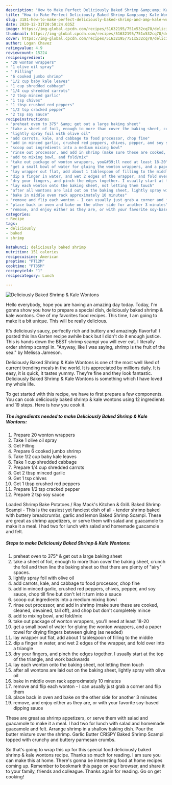 ```yaml
---
description: "How to Make Perfect Deliciously Baked Shrimp &amp;amp; Kale Wontons"
title: "How to Make Perfect Deliciously Baked Shrimp &amp;amp; Kale Wontons"
slug: 3181-how-to-make-perfect-deliciously-baked-shrimp-and-amp-kale-wontons
date: 2020-12-31T20:50:24.035Z
image: https://img-global.cpcdn.com/recipes/51632195/751x532cq70/deliciously-baked-shrimp-kale-wontons-recipe-main-photo.jpg
thumbnail: https://img-global.cpcdn.com/recipes/51632195/751x532cq70/deliciously-baked-shrimp-kale-wontons-recipe-main-photo.jpg
cover: https://img-global.cpcdn.com/recipes/51632195/751x532cq70/deliciously-baked-shrimp-kale-wontons-recipe-main-photo.jpg
author: Logan Chavez
ratingvalue: 4.9
reviewcount: 15224
recipeingredient:
- "20 wonton wrappers"
- "1 olive oil spray"
- " Filling"
- "6 cooked jumbo shrimp"
- "1/2 cup baby kale leaves"
- "1 cup shredded cabbage"
- "1/4 cup shredded carrots"
- "2 tbsp minced garlic"
- "1 tsp chives"
- "1 tbsp crushed red peppers"
- "1/2 tsp cracked pepper"
- "2 tsp soy sauce"
recipeinstructions:
- "preheat oven to 375° &amp; get out a large baking sheet"
- "take a sheet of foil, enough to more than cover the baking sheet, crunch the foil and then line the baking sheet so that there are plenty of &#34;airy&#34; spaces."
- "lightly spray foil with olive oil"
- "add carrots, kale, and cabbage to food processor, chop fine"
- "add in minced garlic, crushed red peppers, chives, pepper, and soy sauce, chop till fine but don&#39;t let it turn into a sauce"
- "scoop out ingredients into a medium mixing bowl"
- "rinse out processor, and add in shrimp (make sure these are cooked, cleaned, devained, tail off), and chop but don&#39;t completely mince"
- "add to mixing bowl, and fold/mix"
- "take out package of wonton wrappers, you&#39;ll need at least 18-20"
- "get a small bowl of water for gluing the wonton wrappers, and a paper towel for drying fingers between gluing (as needed)"
- "lay wrapper out flat, add about 1 tablespoon of filling to the middle"
- "dip a finger in water, and wet 2 edges of the wrapper, and fold over into a triangle"
- "dry your fingers, and pinch the edges together. I usually start at the top of the triangle, and work backwards"
- "lay each wonton onto the baking sheet, not letting them touch"
- "after all wontons are laid out on the baking sheet, lightly spray with olive oil"
- "bake in middle oven rack approximately 10 minutes"
- "remove and flip each wonton - I can usually just grab a corner and flip them"
- "place back in oven and bake on the other side for another 3 minutes"
- "remove, and enjoy either as they are, or with your favorite soy-based dipping sauce"
categories:
- Recipe
tags:
- deliciously
- baked
- shrimp

katakunci: deliciously baked shrimp 
nutrition: 151 calories
recipecuisine: American
preptime: "PT12M"
cooktime: "PT35M"
recipeyield: "1"
recipecategory: Lunch

---
```



![Deliciously Baked Shrimp &amp; Kale Wontons](https://img-global.cpcdn.com/recipes/51632195/751x532cq70/deliciously-baked-shrimp-kale-wontons-recipe-main-photo.jpg)

Hello everybody, hope you are having an amazing day today. Today, I'm gonna show you how to prepare a special dish, deliciously baked shrimp &amp; kale wontons. One of my favorites food recipes. This time, I am going to make it a bit unique. This will be really delicious.

It&#39;s deliciously saucy, perfectly rich and buttery and amazingly flavorful! I posted this Ina Garten recipe awhile back but I didn&#39;t do it enough justice. This is hands down the BEST shrimp scampi you will ever eat. I literally order shrimp scampi in. &#34;Anyway, like I was saying, shrimp is the fruit of the sea.&#34; by Melissa Jameson.

Deliciously Baked Shrimp &amp; Kale Wontons is one of the most well liked of current trending meals in the world. It is appreciated by millions daily. It is easy, it is quick, it tastes yummy. They're fine and they look fantastic. Deliciously Baked Shrimp &amp; Kale Wontons is something which I have loved my whole life.


To get started with this recipe, we have to first prepare a few components. You can cook deliciously baked shrimp &amp; kale wontons using 12 ingredients and 19 steps. Here is how you cook it.

<!--inarticleads1-->

##### The ingredients needed to make Deliciously Baked Shrimp &amp; Kale Wontons:

1. Prepare 20 wonton wrappers
1. Take 1 olive oil spray
1. Get  Filling
1. Prepare 6 cooked jumbo shrimp
1. Take 1/2 cup baby kale leaves
1. Take 1 cup shredded cabbage
1. Prepare 1/4 cup shredded carrots
1. Get 2 tbsp minced garlic
1. Get 1 tsp chives
1. Get 1 tbsp crushed red peppers
1. Prepare 1/2 tsp cracked pepper
1. Prepare 2 tsp soy sauce


Loaded Shrimp Bake Potatoes / Ray Mack&#39;s Kitchen &amp; Grill. Baked Shrimp Scampi - This is the easiest yet fanciest dish of all - tender shrimp baked with buttery breadcrumbs, garlic and lemon Baked Shrimp Scampi. These are great as shrimp appetizers, or serve them with salad and guacamole to make it a meal. I had two for lunch with salad and homemade guacamole and felt. 

<!--inarticleads2-->

##### Steps to make Deliciously Baked Shrimp &amp; Kale Wontons:

1. preheat oven to 375° &amp; get out a large baking sheet
1. take a sheet of foil, enough to more than cover the baking sheet, crunch the foil and then line the baking sheet so that there are plenty of &#34;airy&#34; spaces.
1. lightly spray foil with olive oil
1. add carrots, kale, and cabbage to food processor, chop fine
1. add in minced garlic, crushed red peppers, chives, pepper, and soy sauce, chop till fine but don&#39;t let it turn into a sauce
1. scoop out ingredients into a medium mixing bowl
1. rinse out processor, and add in shrimp (make sure these are cooked, cleaned, devained, tail off), and chop but don&#39;t completely mince
1. add to mixing bowl, and fold/mix
1. take out package of wonton wrappers, you&#39;ll need at least 18-20
1. get a small bowl of water for gluing the wonton wrappers, and a paper towel for drying fingers between gluing (as needed)
1. lay wrapper out flat, add about 1 tablespoon of filling to the middle
1. dip a finger in water, and wet 2 edges of the wrapper, and fold over into a triangle
1. dry your fingers, and pinch the edges together. I usually start at the top of the triangle, and work backwards
1. lay each wonton onto the baking sheet, not letting them touch
1. after all wontons are laid out on the baking sheet, lightly spray with olive oil
1. bake in middle oven rack approximately 10 minutes
1. remove and flip each wonton - I can usually just grab a corner and flip them
1. place back in oven and bake on the other side for another 3 minutes
1. remove, and enjoy either as they are, or with your favorite soy-based dipping sauce


These are great as shrimp appetizers, or serve them with salad and guacamole to make it a meal. I had two for lunch with salad and homemade guacamole and felt. Arrange shrimp in a shallow baking dish. Pour the butter mixture over the shrimp. Garlic Butter CRISPY Baked Shrimp Scampi topped with crunchy and buttery parmesan crumbs. 

So that's going to wrap this up for this special food deliciously baked shrimp &amp; kale wontons recipe. Thanks so much for reading. I am sure you can make this at home. There's gonna be interesting food at home recipes coming up. Remember to bookmark this page on your browser, and share it to your family, friends and colleague. Thanks again for reading. Go on get cooking!
